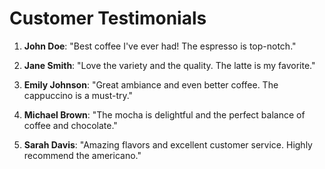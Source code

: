 # Customer Testimonials

1. **John Doe**: "Best coffee I've ever had! The espresso is top-notch."

2. **Jane Smith**: "Love the variety and the quality. The latte is my favorite."

3. **Emily Johnson**: "Great ambiance and even better coffee. The cappuccino is a must-try."

4. **Michael Brown**: "The mocha is delightful and the perfect balance of coffee and chocolate."

5. **Sarah Davis**: "Amazing flavors and excellent customer service. Highly recommend the americano."

